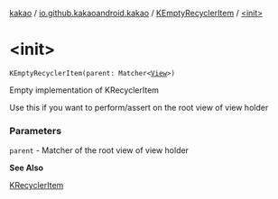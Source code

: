[kakao](../../index.md) / [io.github.kakaoandroid.kakao](../index.md) / [KEmptyRecyclerItem](index.md) / [&lt;init&gt;](./-init-.md)

# &lt;init&gt;

`KEmptyRecyclerItem(parent: Matcher<`[`View`](https://developer.android.com/reference/android/view/View.html)`>)`

Empty implementation of KRecyclerItem

Use this if you want to perform/assert on the root view of view holder

### Parameters

`parent` - Matcher of the root view of view holder

**See Also**

[KRecyclerItem](../-k-recycler-item/index.md)

